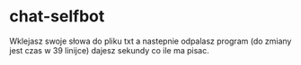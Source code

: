 # chat-selfbot
Wklejasz swoje słowa do pliku txt a nastepnie odpalasz program (do zmiany jest czas w 39 linijce) dajesz sekundy co ile ma pisac.
